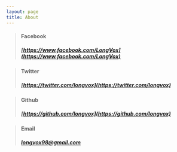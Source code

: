 ```yaml
---
layout: page
title: About
---
```


> #### **Facebook**
> ##### [https://www.facebook.com/LongVox](https://www.facebook.com/LongVox)

> #### **Twitter**
> ##### [https://twitter.com/longvox](https://twitter.com/longvox)

> #### **Github**
> ##### [https://github.com/longvox](https://github.com/longvox)

> #### **Email**
> ##### [longvox98@gmail.com](mailto:longvox98@gmail.com)


